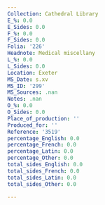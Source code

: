 ```yaml
---
Collection: Cathedral Library
E_%: 0.0
E_Sides: 0.0
F_%: 0.0
F_Sides: 0.0
Folia: '226'
Headnote: Medical miscellany
L_%: 0.0
L_Sides: 0.0
Location: Exeter
MS_Date: s.xv
MS_ID: '299'
MS_Sources: .nan
Notes: .nan
O_%: 0.0
O_Sides: 0.0
Place_of_production: ''
Produced_for: ''
Reference: '3519'
percentage_English: 0.0
percentage_French: 0.0
percentage_Latin: 0.0
percentage_Other: 0.0
total_sides_English: 0.0
total_sides_French: 0.0
total_sides_Latin: 0.0
total_sides_Other: 0.0

---
```

